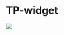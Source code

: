 # TP-widget

[![](http://img.shields.io/badge/unicorn-approved-ff69b4.svg)](https://www.youtube.com/watch?v=9auOCbH5Ns4)
